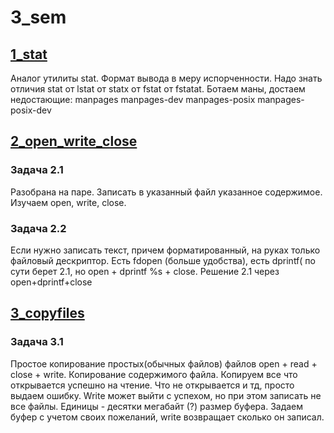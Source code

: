 # 3_sem
## [1_stat](https://github.com/TheRedHotHabanero/3_sem/tree/master/1_stat)
Аналог утилиты stat. Формат вывода в меру испорченности. Надо знать отличия stat от lstat от statx от fstat от fstatat.
Ботаем маны, достаем недостающие:
manpages
manpages-dev
manpages-posix
manpages-posix-dev

## [2_open_write_close](https://github.com/TheRedHotHabanero/3_sem/tree/master/2_open_write_close)
### Задача 2.1
Разобрана на паре. Записать в указанный файл указанное содержимое. Изучаем open, write, close.
### Задача 2.2
Если нужно записать текст, причем форматированный, на руках только файловый дескриптор. Есть fdopen (больше удобства), есть dprintf( по сути берет 2.1, но open + dprintf %s + close. Решение 2.1 через open+dprintf+close

## [3_copyfiles](link)
### Задача 3.1
Простое копирование простых(обычных файлов) файлов open + read + close + write. Копирование содержимого файла. Копируем все что открывается успешно на чтение. Что не открывается и тд, просто выдаем ошибку. Write может выйти с успехом, но при этом записать не все файлы. Единицы - десятки мегабайт (?) размер буфера. Задаем буфер с учетом своих пожеланий, write возвращает сколько он записал.